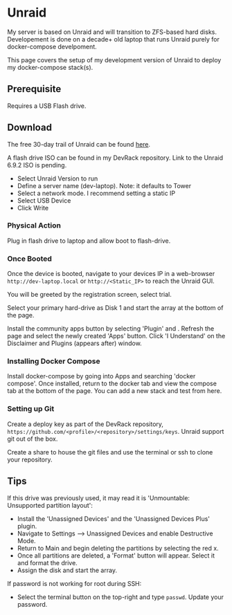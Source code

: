 # Unraid

My server is based on Unraid and will transition to ZFS-based hard disks. Developement is done on a decade+ old laptop that runs Unraid purely for docker-compose develpoment.

This page covers the setup of my development version of Unraid to deploy my docker-compose stack(s).

## Prerequisite

Requires a USB Flash drive.

## Download

The free 30-day trail of Unraid can be found [here](https://unraid.net/download).

A flash drive ISO can be found in my DevRack repository. Link to the Unraid 6.9.2 ISO is pending.

- Select Unraid Version to run
- Define a server name (dev-laptop). Note: it defaults to Tower
- Select a network mode. I recommend setting a static IP
- Select USB Device
- Click Write

### Physical Action

Plug in flash drive to laptop and allow boot to flash-drive.

### Once Booted

Once the device is booted, navigate to your devices IP in a web-browser `http://dev-laptop.local` or `http://<Static_IP>` to reach the Unraid GUI.

You will be greeted by the registration screen, select trial.

Select your primary hard-drive as Disk 1 and start the array at the bottom of the page.

Install the community apps button by selecting 'Plugin' and . Refresh the page and select the newly created 'Apps' button. Click 'I Understand' on the Disclaimer and Plugins (appears after) window.

### Installing Docker Compose

Install docker-compose by going into Apps and searching 'docker compose'. Once installed, return to the docker tab and view the compose tab at the bottom of the page. You can add a new stack and test from here.

### Setting up Git

Create a deploy key as part of the DevRack repository, `https://github.com/<profile>/<repository>/settings/keys`. Unraid support git out of the box.

Create a share to house the git files and use the terminal or ssh to clone your repository.

## Tips

If this drive was previously used, it may read it is 'Unmountable: Unsupported partition layout':

- Install the 'Unassigned Devices' and the 'Unassigned Devices Plus' plugin.
- Navigate to Settings --> Unassigned Devices and enable Destructive Mode.
- Return to Main and begin deleting the partitions by selecting the red x.
- Once all partitions are deleted, a 'Format' button will appear. Select it and format the drive.
- Assign the disk and start the array.

If password is not working for root during SSH:

- Select the terminal button on the top-right and type `passwd`. Update your password.
